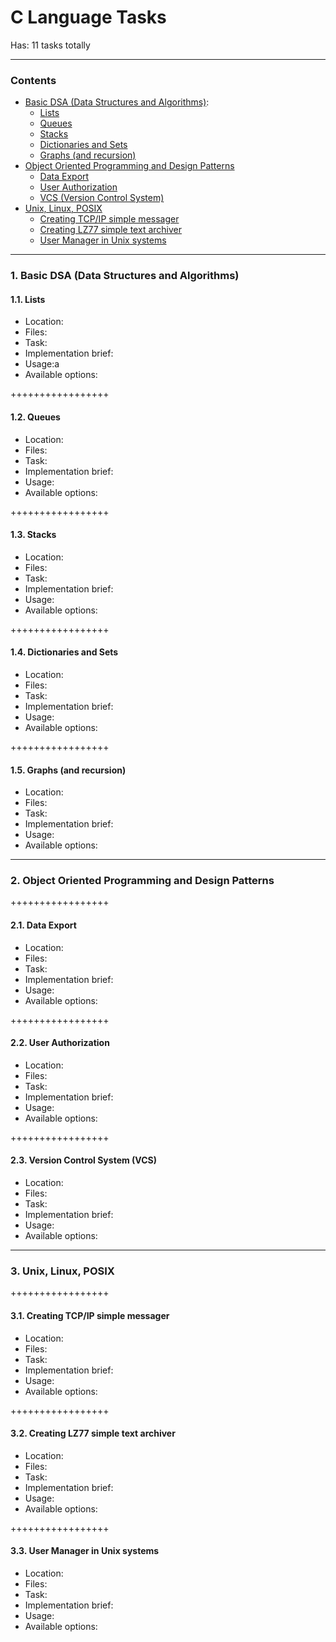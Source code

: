 # C Language Tasks
Has: 11 tasks totally

---
### Contents
* [Basic DSA (Data Structures and Algorithms)](#1-basic-dsa-data-structures-and-algorithms):
    * [Lists](#11-lists)
    * [Queues](#12-queues)
    * [Stacks](#13-stacks)
    * [Dictionaries and Sets](#14-dictionaries-and-sets)
    * [Graphs (and recursion)](#15-graphs-and-recursion)
* [Object Oriented Programming and Design Patterns](#2-object-oriented-programming-and-design-patterns)
    * [Data Export](#21-data-export)
    * [User Authorization](#22-user-authorization)
    * [VCS (Version Control System)](#23-version-control-system-vcs)
* [Unix, Linux, POSIX](#3-unix-linux-posix)
    * [Creating TCP/IP simple messager](#31-creating-tcpip-simple-messager)
    * [Creating LZ77 simple text archiver](#32-creating-lz77-simple-text-archiver)
    * [User Manager in Unix systems](#33-user-manager-in-unix-systems)



---
### 1. Basic DSA (Data Structures and Algorithms)

#### 1.1. Lists
  * Location:
  * Files:
  * Task:
  * Implementation brief:
  * Usage:a
  * Available options:

+++++++++++++++++
#### 1.2. Queues</summary>
  * Location:
  * Files:
  * Task:
  * Implementation brief:
  * Usage:
  * Available options:

+++++++++++++++++
#### 1.3. Stacks
  * Location:
  * Files:
  * Task:
  * Implementation brief:
  * Usage:
  * Available options:

+++++++++++++++++
#### 1.4. Dictionaries and Sets
  * Location:
  * Files:
  * Task:
  * Implementation brief:
  * Usage:
  * Available options:

+++++++++++++++++
#### 1.5. Graphs (and recursion)
  * Location:
  * Files:
  * Task:
  * Implementation brief:
  * Usage:
  * Available options:



---
### 2. Object Oriented Programming and Design Patterns

+++++++++++++++++
#### 2.1. Data Export
  * Location:
  * Files:
  * Task:
  * Implementation brief:
  * Usage:
  * Available options:

+++++++++++++++++
#### 2.2. User Authorization
  * Location:
  * Files:
  * Task:
  * Implementation brief:
  * Usage:
  * Available options:

+++++++++++++++++
#### 2.3. Version Control System (VCS)
  * Location:
  * Files:
  * Task:
  * Implementation brief:
  * Usage:
  * Available options:


---
### 3. Unix, Linux, POSIX

+++++++++++++++++
#### 3.1. Creating TCP/IP simple messager
  * Location:
  * Files:
  * Task:
  * Implementation brief:
  * Usage:
  * Available options:

+++++++++++++++++
#### 3.2. Creating LZ77 simple text archiver
  * Location:
  * Files:
  * Task:
  * Implementation brief:
  * Usage:
  * Available options:

+++++++++++++++++
#### 3.3. User Manager in Unix systems
  * Location:
  * Files:
  * Task:
  * Implementation brief:
  * Usage:
  * Available options:
